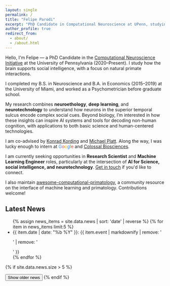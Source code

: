 ```yaml
---
layout: single
permalink: /
title: "Felipe Parodi"
excerpt: "PhD Candidate in Computational Neuroscience at UPenn, studying social intelligence in primates and machines. Co-advised by Konrad Kording and Michael Platt."
author_profile: true
redirect_from: 
  - about/
  - /about.html
---
```


Hello, I'm Felipe — a PhD Candidate in the [Computational Neuroscience Initiative](https://cni.upenn.edu/) at the University of Pennsylvania (2020–Present). I study how the brain supports social intelligence, with a focus on natural primate interactions.  

I completed my B.S. in Neuroscience and B.A. in Economics (2015–2019) at the University of Miami, and worked as a Psychometrician before graduate school.  

My research combines **neuroethology**, **deep learning**, and **neurotechnology** to understand how neurons in the superior temporal sulcus encode complex social cues. Beyond biology, I’m interested in how these insights can inspire AI systems and tools for decoding non-human cognition, with applications to both basic science and human-centered technologies.  

I am co-advised by [Konrad Kording](http://kordinglab.com/) and [Michael Platt](http://plattlabs.rocks/). Along the way, I was lucky enough to intern at <span style="color:#4285F4;">G</span><span style="color:#EA4335;">o</span><span style="color:#FBBC05;">o</span><span style="color:#4285F4;">g</span><span style="color:#34A853;">l</span><span style="color:#EA4335;">e</span> and [Colossal Biosciences](https://colossal.com/).

I am currently seeking opportunities in **Research Scientist** and **Machine Learning Engineer** roles, particularly at the intersection of **AI for Science, social intelligence, and neurotechnology**. [Get in touch](/contact/) if you'd like to connect.  

I also maintain [awesome-computational-primatology](https://github.com/KordingLab/awesome-computational-primatology), a community resource on the interface of machine learning and primatology. Contributions welcome!


## Latest News

<div class="news-container">
  <ul id="news-list" class="news-feed-condensed">
    {% assign news_items = site.data.news | sort: 'date' | reverse %}
    {% for item in news_items limit:5 %}
      <li>
        <span class="news-date">{{ item.date | date: "%b %Y" }}:</span>
        <span class="news-event">{{ item.event | markdownify | remove: '<p>' | remove: '</p>' }}</span>
      </li>
    {% endfor %}
  </ul>

  {% if site.data.news.size > 5 %}
    <ul id="older-news-list" class="news-feed-condensed" style="display:none;">
      {% for item in news_items offset:5 %}
        <li>
          <span class="news-date">{{ item.date | date: "%b %Y" }}:</span>
          <span class="news-event">{{ item.event | markdownify | remove: '<p>' | remove: '</p>' }}</span>
        </li>
      {% endfor %}
    </ul>
    <button id="toggle-news-btn" class="toggle-news-btn">Show older news</button>
  {% endif %}
</div>

<script>
  document.addEventListener('DOMContentLoaded', function() {
    const toggleButton = document.getElementById('toggle-news-btn');
    const olderNewsList = document.getElementById('older-news-list');

    if (toggleButton && olderNewsList) {
      toggleButton.addEventListener('click', function() {
        const isHidden = olderNewsList.style.display === 'none';
        olderNewsList.style.display = isHidden ? 'block' : 'none';
        toggleButton.textContent = isHidden ? 'Hide older news' : 'Show older news';
      });
    }
  });
</script>
